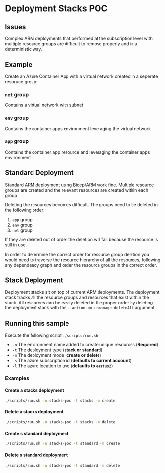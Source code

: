 # Deployment Stacks POC

## Issues

Complex ARM deployments that performed at the subscription level with multiple resource groups are difficult to remove properly and in a deterministic way.

## Example

Create an Azure Container App with a virtual network created in a seperate resoruce group:

### `net` group

Contains a virtual network with subnet

### `env` group

Contains the container apps environment leveraging the virtual network

### `app` group

Contains the container app resource and leveraging the container apps environment

## Standard Deployment

Standard ARM deployment using Bicep/ARM work fine.
Multiple resource groups are created and the relevant resources are created within each group

Deleting the resources becomes difficult.
The groups need to be deleted in the following order:

1. `app` group
2. `env` group
3. `net` group

If they are deleted out of order the deletion will fail because the resource is still in use.

In order to determine the correct order for resource group deletion you would need to traverse the resource hierarchy of all the resources, following any dependency graph and order the resource groups in the correct order.

## Stack Deployment

Deployment stacks sit on top of current ARM deployments.
The deployment stack tracks all the resource groups and resources that exist within the stack.
All resources can be easily deleted in the proper order by deleting the deployment stack with the `--action-on-unmanage deleteAll` argument.

## Running this sample

Execute the following script `./scripts/run.sh`

- `-n` The environment name added to create unique resources (**Required**)
- `-t` The deployment type (**stack or standard**)
- `-m` The deployment mode (**create or delete**)
- `-s` The azure subscription id (**defaults to current account**)
- `-l` The azure location to use (**defaults to `eastus2`**)

### Examples

#### Create a stacks deployment
```bash
./scripts/run.sh -n stacks-poc -t stacks -m create
```

#### Delete a stacks deployment
```bash
./scripts/run.sh -n stacks-poc -t stacks -m delete
```

#### Create s standard deployment
```bash
./scripts/run.sh -n stacks-poc -t standard -m create
```

#### Delete s standard deployment
```bash
./scripts/run.sh -n stacks-poc -t standard -m delete
```
